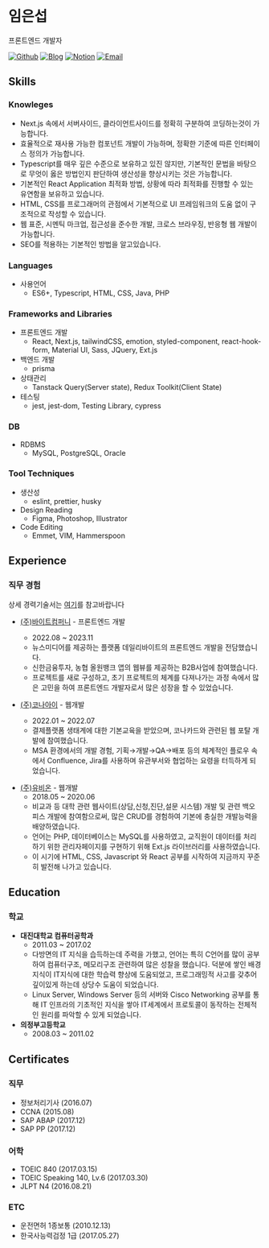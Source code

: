 # 임은섭

프론트엔드 개발자

<a href="https://github.com/limeunseop">![Github](https://img.shields.io/badge/Github-github.com%2Flimeunseop-03B054.svg)</a>
<a href="https://velog.io/@seop">![Blog](https://img.shields.io/badge/blog-velog.io/@seop-303030.svg)</a>
<a href="https://limeunseop.notion.site/limeunseop/b56b7e9c10ef4616a76693e33b0bd1ee">![Notion](https://img.shields.io/badge/Notion-https%3A%2F%2Flimeunseop.notion.site%2Flimeunseop%2Fb56b7e9c10ef4616a76693e33b0bd1ee-%23fff)</a>
<a href="mailto:dmstjq92@gmail.com">![Email](https://img.shields.io/badge/Email-dmstjq92@gmail.com-F6B638.svg)</a>

<!-- ## Summary -->

<!-- 저는 지식습득을 위해 많이 노력해왔고 이것이 점점 빛을 발휘하여, 귀사에 입사해서도 반드시 임무를 제대로 완수해 나가며 발전할 수 있는 인재임을 자신하고 있습니다. 그 이유는,

1. 프론트엔드에 대한 흥미와 적성이 확고하며, 이 분야에 대한 저만의 새로운 정보습득 방법 및 트러블슈팅 방법 또한 확고히 해 놓았습니다. (See here: https://github.com/LimEunSeop/my-portfolio/blob/master/README.md#studies)
2. 저에게 있어 개발에 진심으로 몰입하는 마음은 Default 입니다. 여기서 차별적으로 말씀드리고 싶은 것은, 저는 스트레스에 굴복하지 않고 위기상황을 슬기롭게 대처하는 정신을 지녔다는 것입니다. 완수하지 못한 임무가 있으면 어떻게든 완수하겠다는 마음가짐이 있습니다. 그리고 다음에는 그 시간을 단축시키기 위해 정리하는 작업을 반드시 수행합니다.
3. 마지막으로, 일을 하던 중 동료의 고마운 평가 덕분에 자신감을 가질 수 있었습니다. 자기계발에 대한 노력과 제 열정이 적용될 수 있는 좋은 회사에 꼭 입사해서 더욱 즐겁고 주도적으로 연구하는 삶을 살고 싶습니다. -->

<!-- - HTML, CSS를 프로그래머의 관점에서 구조적으로 직접 작성할 수 있습니다.
- 웹 표준, 시멘틱 마크업, 접근성을 준수한 개발, 크로스 브라우징, 반응형 웹 개발이 가능합니다.
- Javascript의 실행 컨텍스트와 비동기성을 제대로 이해하고 있습니다.
- 팀원간 지식을 아낌없이 공유하는 것을 좋아합니다.
- [2건의 추천서](https://www.rocketpunch.com/@eunseoplim#references)가 있습니다. -->

## Skills

### Knowleges

- Next.js 속에서 서버사이드, 클라이언트사이드를 정확히 구분하여 코딩하는것이 가능합니다.
- 효율적으로 재사용 가능한 컴포넌트 개발이 가능하며, 정확한 기준에 따른 인터페이스 정의가 가능합니다.
- Typescript를 매우 깊은 수준으로 보유하고 있진 않지만, 기본적인 문법을 바탕으로 무엇이 옳은 방법인지 판단하여 생산성을 향상시키는 것은 가능합니다.
- 기본적인 React Application 최적화 방법, 상황에 따라 최적화를 진행할 수 있는 유연함을 보유하고 있습니다.
- HTML, CSS를 프로그래머의 관점에서 기본적으로 UI 프레임워크의 도움 없이 구조적으로 작성할 수 있습니다.
- 웹 표준, 시멘틱 마크업, 접근성을 준수한 개발, 크로스 브라우징, 반응형 웹 개발이 가능합니다.
- SEO를 적용하는 기본적인 방법을 알고있습니다.

### Languages

- 사용언어
  - ES6+, Typescript, HTML, CSS, Java, PHP

### Frameworks and Libraries

- 프론트엔드 개발
  - React, Next.js, tailwindCSS, emotion, styled-component, react-hook-form, Material UI, Sass, JQuery, Ext.js
- 백엔드 개발
  - prisma
- 상태관리
  - Tanstack Query(Server state), Redux Toolkit(Client State)
- 테스팅
  - jest, jest-dom, Testing Library, cypress

### DB

- RDBMS
  - MySQL, PostgreSQL, Oracle

<!-- ### Cloud Services

- PaaS
  - Docker
- BaaS
  - Firebase -->

<!-- ### OS

- 사용환경
  - Mac_OS_X
- 서버
  - Linux, Windows_Server -->

### Tool Techniques

- 생산성
  - eslint, prettier, husky
- Design Reading
  - Figma, Photoshop, Illustrator
- Code Editing
  - Emmet, VIM, Hammerspoon

## Experience

### 직무 경험

상세 경력기술서는 [여기](https://limeunseop.notion.site/2827a91dd8b5499d89b09033cf948a3c)를 참고바랍니다

- [(주)바이트컴퍼니](https://www.mydailybyte.com) - 프론트엔드 개발
  - 2022.08 ~ 2023.11
  - 뉴스미디어를 제공하는 플랫폼 데일리바이트의 프론트엔드 개발을 전담했습니다.
  - 신한금융투자, 농협 올원뱅크 앱의 웹뷰를 제공하는 B2B사업에 참여했습니다.
  - 프로젝트를 새로 구성하고, 초기 프로젝트의 체계를 다져나가는 과정 속에서 많은 고민을 하여 프론트엔드 개발자로서 많은 성장을 할 수 있었습니다.
 
- [(주)코나아이](https://konai.com) - 웹개발
  - 2022.01 ~ 2022.07
  - 결제플랫폼 생태계에 대한 기본교육을 받았으며, 코나카드와 관련된 웹 포탈 개발에 참여했습니다.
  - MSA 환경에서의 개발 경험, 기획→개발→QA→배포 등의 체계적인 플로우 속에서 Confluence, Jira를 사용하며 유관부서와 협업하는 요령을 터득하게 되었습니다.
<!--   - 이직 사유: 프론트엔드 개발자의 길을 쭉 걷고싶어서 이직을 결심하게 되었습니다. 프론트엔드 관련 기술은 첫 직장을 다니고 나서부터 꾸준히 공부하였는데, 그쪽 분야가 퇴근 후에도 꾸준히 자기계발을 주도적으로 하게 되는 만큼 저와 맞는 직군이었습니다. 프론트엔드 개발자로 취업하여 더욱 업무와 유기적인 관계를 맺는다면 제 자신과 회사발전 사이의 커다란 시너지 효과가 발생할 것으로 기대됩니다. -->
<!-- - 공백기간

  - 2020.07 ~ 2021.12
  - 그동안 못해보던 아두이노 개발을 해 보고, 프론트엔드 개발자로서 디자인에는 어느정도 일가견이 있어야 된다고 판단하여 웹 디자인 국비교육을 들었습니다.
  - BEM, emmet, 유지보수가 용이한 HTML/CSS 퍼블리싱, Photoshop/Illustrator 기술을 습득하여 디자인을 제대로 구현할 수 있게 되었습니다. -->

- [(주)유비온](http://www.ubion.co.kr/ubion) - 웹개발
  - 2018.05 ~ 2020.06
  - 비교과 등 대학 관련 웹사이트(상담,신청,진단,설문 시스템) 개발 및 관련 백오피스 개발에 참여함으로써, 많은 CRUD를 경험하여 기본에 충실한 개발능력을 배양하였습니다.
  - 언어는 PHP, 데이터베이스는 MySQL를 사용하였고, 교직원이 데이터를 처리하기 위한 관리자페이지를 구현하기 위해 Ext.js 라이브러리를 사용하였습니다.
  - 이 시기에 HTML, CSS, Javascript 와 React 공부를 시작하여 지금까지 꾸준히 발전해 나가고 있습니다.

<!-- ### 개인 프로젝트

- [React Mini Projects](https://github.com/LimEunSeop/React-Mini-Projects)

  - 2020.07 ~ 2020.08
  - React 로 제작한 간단한 메뉴, 뮤직플레이어, 채팅앱
  - React 와 관련하여 실무에서 사용할 수 있는 기술 및 지식을 학습하였습니다.
  - ![React](https://img.shields.io/badge/-React-63B5F4) ![ES6+](https://img.shields.io/badge/-ES6+-029A67) ![Redux](https://img.shields.io/badge/-Redux-E95AE1) ![styled-components](https://img.shields.io/badge/-styled--components-D0BFE0) ![Jest](https://img.shields.io/badge/-Jest-36F6BB) ![Context API](https://img.shields.io/badge/-Context_API-D8555F) ![HTML](https://img.shields.io/badge/-HTML-brightgreen) ![Sass](https://img.shields.io/badge/-Sass-15B232) ![Sass_Module](https://img.shields.io/badge/-Sass_Module-B6DBA4) ![Firebase](https://img.shields.io/badge/-Firebase-F90D57)

- [포트폴리오 사이트 제작](https://github.com/LimEunSeop/limeunseop.github.io)

  - 2020.11 ~ 2020.12
  - 여러곳에 분산돼 있는 경험(이력서, 포트폴리오)이 한 곳에 모인 Entry Point Site.
  - 확장성을 고려하고 유지보수의 이점을 취하기 위해 SPA 형태의 React 로 개발하였습니다. 또한 크롤링 하는 데이터가 정형화된 포맷을 꼭 따라야 하므로 TypeScript 을 사용하였습니다.
  - ![React](https://img.shields.io/badge/-React-63B5F4) ![ES6+](https://img.shields.io/badge/-ES6+-029A67) ![TypeScript](https://img.shields.io/badge/-TypeScript-0D0BF6) ![HTML](https://img.shields.io/badge/-HTML-brightgreen) ![Sass](https://img.shields.io/badge/-Sass-15B232) ![Sass_Module](https://img.shields.io/badge/-Sass_Module-B6DBA4)

- [바닐라JS로 제작한 기본적인 APP](https://github.com/LimEunSeop/vanilaJS-app)

  - 2020.12
  - HTML, CSS, Javascript 만을 이용하여 테스트코드까지 심혈을 기울여 만든 프로그램입니다.
  - 구조적으로 개발하기 위해 많은 노력을 기울였습니다. 무엇하나 대충짜지 않고 웹 표준, 접근성, 구조적인 CSS, 클래스 상속관계 전부다 녹였습니다.
  - ![ES6+](https://img.shields.io/badge/-ES6+-029A67) ![TypeScript](https://img.shields.io/badge/-TypeScript-0D0BF6) ![HTML](https://img.shields.io/badge/-HTML-brightgreen) ![CSS](https://img.shields.io/badge/-CSS-green) ![Jest](https://img.shields.io/badge/-Jest-36F6BB) -->

<!--
- 음악 연습 Manager App For Tablet
  - 추후 작업 예정
  - 음악 연습 루틴 관리, 알람을 통한 체계적인 연습을 가능토록 해주는 App.
  - 여러 곡의 악보를 연습하다보면 인간의 힘으로 시간분배 하는 것에 한계가 생겨 놓치는 곡이 발생합니다. 루틴을 만들고 이 루틴을 기반으로 연습을 진행해 나가도록 하는 기능을 개발할 예정입니다.
  - ![React_Native](https://img.shields.io/badge/-React_Native-896DA1) ![Expo_CLI](https://img.shields.io/badge/-Expo_CLI-47A3B9) ![TypeScript](https://img.shields.io/badge/-TypeScript-0D0BF6)
-->

## Education

### 학교

- **대진대학교 컴퓨터공학과**
  - 2011.03 ~ 2017.02
  - 다방면의 IT 지식을 습득하는데 주력을 가했고, 언어는 특히 C언어를 많이 공부하여 컴퓨터구조, 메모리구조 관련하여 많은 성찰을 했습니다. 덕분에 쌓인 배경지식이 IT지식에 대한 학습력 향상에 도움되었고, 프로그래밍적 사고를 갖추어 깊이있게 하는데 상당수 도움이 되었습니다.
  - Linux Server, Windows Server 등의 서버와 Cisco Networking 공부를 통해 IT 인프라의 기초적인 지식을 쌓아 IT세계에서 프로토콜이 동작하는 전체적인 원리를 파악할 수 있게 되었습니다.
- **의정부고등학교**
  - 2008.03 ~ 2011.02

<!-- ### 외부교육

- [이듬 블랜디드 러닝 - React Framework](https://euid.dev/#/courses/react-framework)
  - 2020.07 ~ 2020.08
  - React 라이브러리 기본, Redux 기초, React 에서 접근성 준수하는법 교육
  - 산출물 : [TIL-React-Framework](https://github.com/LimEunSeop/TIL-React-Framework), [React-Mini-Projects](https://github.com/LimEunSeop/React-Mini-Projects)
- [[FASTCAMPUS] 야무와 함께하는 프론트엔드 개발 시작하기 CAMP](https://github.com/yamoo9/front-end-programming-camp)
  - 2018.07 ~ 2018.10
  - 프론트엔드 입문에 필요한 HTML, CSS, Javascript(ES5.1, ES6+), Rest API, Github 등의 지식과 더불어 웹표준 및 접근성을 준수하는법 교육
  - 실습자료 : [https://codepen.io/collection/XBRdVK](https://codepen.io/collection/XBRdVK)
- 이젠컴퓨터아카데미 웹 UI,UX 디자이너&퍼블리셔 양성과정
  - 2021.07 ~ 2021.12
  - 포토샵, 일러스트레이터를 배워 웹 디자인을 해보고 다양한 작품을 퍼블리싱 해보았습니다. emmet에 능숙해지도록 훈련했고 BEM 방법론의 정확한 사용법을 체득했으며, 레이아웃이 효율적이고 유지보수가 가능하도록 생각하고 코딩하는 연습을 많이 했습니다. 또한 최대한 React 를 활용하여 UI를 개발했습니다. 그리고 디자인 툴을 이용하여 여러 작품들을 따라만드는 연습도 했습니다. 이 과정에서 비율이나 디자인 의도같은것을 읽을줄 알게되었는데, 그 결과 디자인을 집요하게 똑같이 구현가능한 수준까지 올렸습니다. 디자인 툴을 다룰줄 알게 된 만큼 디자이너와의 협업이 원활해질 것으로 기대됩니다.
  - 산출물 : [퍼블리싱 프로젝트](https://github.com/LimEunSeop/Publishing-Projects-Index), [포토샵 연습자료](https://github.com/LimEunSeop/my-portfolio/tree/master/photoshop-portfolio), [일러스트레이터 연습자료 + 개인작](https://github.com/LimEunSeop/my-portfolio/tree/master/illustrator-portfolio)
- [코드스피츠 3기](https://www.bsidesoft.com/6902)
  - 2018.09
  - CSS, ES6+ 에 대한 심도있는 접근 교육
- [벤젠워크샵](https://drive.google.com/file/d/0B-tD535n_rOfX1Iwa0RBRU9VWGM/view)
  - 2018.03 ~ 2018.05
  - 웹개발 풀스택에 관한 전반적인 내용 교육 -->

<!-- 스터디 시작하면 제목 추가 ## Activities -->

## Certificates

### 직무

- 정보처리기사 (2016.07)
- CCNA (2015.08)
- SAP ABAP (2017.12)
- SAP PP (2017.12)

### 어학

- TOEIC 840 (2017.03.15)
- TOEIC Speaking 140, Lv.6 (2017.03.30)
- JLPT N4 (2016.08.21)

### ETC

- 운전면허 1종보통 (2010.12.13)
- 한국사능력검정 1급 (2017.05.27)
